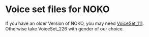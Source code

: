 # Voice set files for NOKO

If you have an older Version of NOKO, you may need [VoiceSet_111](https://github.com/NikolaiRadke/NOKO/tree/master/mp3/Male/VoiceSet_111). Otherwise take VoiceSet_226 with gender of our choice.  
